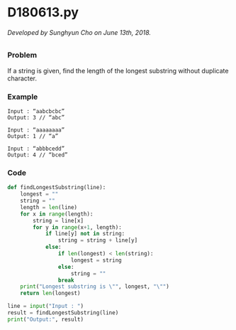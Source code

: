 # D180613.py

###### Developed by Sunghyun Cho on June 13th, 2018.

### Problem

If a string is given, find the length of the longest substring without duplicate character.

### Example

```
Input : “aabcbcbc”
Output: 3 // “abc”

Input : “aaaaaaaa”
Output: 1 // “a”

Input : “abbbcedd”
﻿Output: 4 // “bced”
```

### Code

```python
def findLongestSubstring(line):
    longest = ""
    string = ""
    length = len(line)
    for x in range(length):
        string = line[x]
        for y in range(x+1, length):
            if line[y] not in string:
                string = string + line[y]
            else:
                if len(longest) < len(string):
                    longest = string
                else:
                    string = ""
                break
    print("Longest substring is \"", longest, "\"")
    return len(longest)

line = input("Input : ")
result = findLongestSubstring(line)
print("Output:", result)
```
